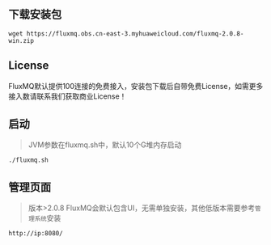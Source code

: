 ## 下载安装包
```shell
wget https://fluxmq.obs.cn-east-3.myhuaweicloud.com/fluxmq-2.0.8-win.zip
```
## License
FluxMQ默认提供100连接的免费接入，安装包下载后自带免费License，如需更多接入数请联系我们获取商业License！

## 启动
> JVM参数在fluxmq.sh中，默认10个G堆内存启动
```shell
./fluxmq.sh
```
## 管理页面
> 版本>2.0.8 FluxMQ会默认包含UI，无需单独安装，其他低版本需要参考`管理系统`安装
```shell
http://ip:8080/
```